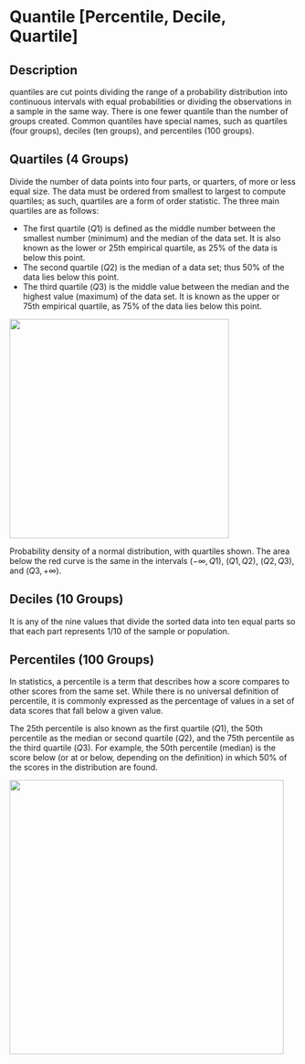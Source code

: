 # Quantile [Percentile, Decile, Quartile]

## Description

quantiles are cut points dividing the range of a probability distribution into continuous intervals with equal probabilities or dividing the observations in a sample in the same way. There is one fewer quantile than the number of groups created. Common quantiles have special names, such as quartiles (four groups), deciles (ten groups), and percentiles (100 groups).

## Quartiles (4 Groups)

Divide the number of data points into four parts, or quarters, of more or less equal size. The data must be ordered from smallest to largest to compute quartiles; as such, quartiles are a form of order statistic. The three main quartiles are as follows:

- The first quartile ($Q1$) is defined as the middle number between the smallest number (minimum) and the median of the data set. It is also known as the lower or 25th empirical quartile, as 25% of the data is below this point.
- The second quartile ($Q2$) is the median of a data set; thus 50% of the data lies below this point.
- The third quartile ($Q3$) is the middle value between the median and the highest value (maximum) of the data set. It is known as the upper or 75th empirical quartile, as 75% of the data lies below this point.

<img src="image1.png" style="width:4in" />

Probability density of a normal distribution, with quartiles shown. The area below the red curve is the same in the intervals $(-\infty, Q1)$, $(Q1, Q2)$, $(Q2, Q3)$, and $(Q3, +\infty)$.

## Deciles (10 Groups)

It is any of the nine values that divide the sorted data into ten equal parts so that each part represents 1/10 of the sample or population.

## Percentiles (100 Groups)

In statistics, a percentile is a term that describes how a score compares to other scores from the same set. While there is no universal definition of percentile, it is commonly expressed as the percentage of values in a set of data scores that fall below a given value.

The 25th percentile is also known as the first quartile ($Q1$), the 50th percentile as the median or second quartile ($Q2$), and the 75th percentile as the third quartile ($Q3$). For example, the 50th percentile (median) is the score below (or at or below, depending on the definition) in which 50% of the scores in the distribution are found.

<img src="image2.png" style="width:5in" />
